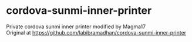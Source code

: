 # cordova-sunmi-inner-printer

Private cordova sunmi inner printer modified by Magma17
<br>Original at https://github.com/labibramadhan/cordova-sunmi-inner-printer

